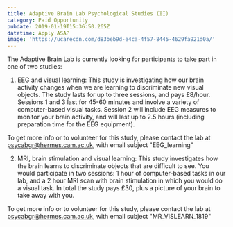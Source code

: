 ```yaml
---
title: Adaptive Brain Lab Psychological Studies (II)
category: Paid Opportunity
pubdate: 2019-01-19T15:36:50.265Z
datetime: Apply ASAP
image: 'https://ucarecdn.com/d83beb9d-e4ca-4f57-8445-4629fa921d0a/'
---
```

The Adaptive Brain Lab is currently looking for participants to take part in one of two studies:

1) EEG and visual learning: This study is investigating how our brain activity changes when we are learning to discriminate new visual objects. The study lasts for up to three sessions, and pays £8/hour. Sessions 1 and 3 last for 45-60 minutes and involve a variety of computer-based visual tasks. Session 2 will include EEG measures to monitor your brain activity, and will last up to 2.5 hours (including preparation time for the EEG equipment).

To get more info or to volunteer for this study, please contact the lab at psycabgr@hermes.cam.ac.uk, with email subject "EEG_learning"

2) MRI, brain stimulation and visual learning: This study investigates how the brain learns to discriminate objects that are difficult to see. You would participate in two sessions: 1 hour of computer-based tasks in our lab, and a 2 hour MRI scan with brain stimulation in which you would do a visual task. In total the study pays £30, plus a picture of your brain to take away with you. 

To get more info or to volunteer for this study, please contact the lab at psycabgr@hermes.cam.ac.uk, with email subject "MR_VISLEARN_1819"
